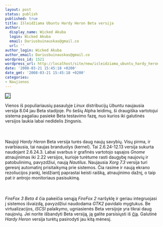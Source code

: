 ```yaml
---
layout: post
status: publish
published: true
title: Išleidžiama Ubuntu Hardy Heron Beta versija
author:
  display_name: Wicked Akuba
  login: Wicked Akuba
  email: Dariusbuinauskas@gmail.co
  url: ''
author_login: Wicked Akuba
author_email: Dariusbuinauskas@gmail.co
wordpress_id: 1521
wordpress_url: http://localhost/site/new/isleidziama_ubuntu_hardy_heron_beta_versija/
date: '2008-03-21 15:45:18 +0200'
date_gmt: '2008-03-21 15:45:18 +0200'
categories:
- Naujienos
---
```

<div class="imgright"><img src="http://www.technews.lt/upl/Failai/sexy-ubuntu.jpg" border="1"></div>
<p>Vienos iš populiariausių pasaulyje <i>Linux</i> distribucijų <i>Ubuntu</i> naujausia versija 8.04 jau Beta stadijoje. Po šešių Alpha leidimų, ši draugiška vartotojui sistema pagaliau pasiekė Beta testavimo fazę, nuo kurios iki galutinės versijos laukia labai nedidelis žingsnis.<br />
<br><br />
<br>Naujoji <i>Hardy Heron</i> Beta versija turės daug naujų savybių. Visų pirma, ir svarbiausia, tai naujas branduolys (kernel). Tai 2.6.24-12.13 versija sukurta naudojant  2.6.24.3. Labai svarbus ir grafinės vartotojo sąsajos  <i>Gnome</i> atnaujinimas iki 2.22 versijos, kurioje turėtume rasti daugybę naujovių ir patobulinimų, pavyzdžiui, naują <i>Nautilus</i>. Naujausia <i>Xorg 7.3</i> versija turi geresnį automatinį prisitaikymą prie sistemos. Čia rasime ir naują ekrano rezoliucijos įrankį, leidžiantį paprastai keisti raišką, atnaujinimo dažnį, o taip pat ir antrojo monitoriaus pasisukimą.<br />
<br><br />
<br><i>FireFox 3 Beta 4</i> čia pakeičia senąją <i>FireFox 2</i> naršyklę ir geriau integruojasi į sistemos išvaizdą, pavyzdžiui naudodama <i>GTK2</i> pavidalo mygtukus. Be virtualizacijos, <i>iSCSI</i> palaikymo, ugniasienės Beta versijoje yra tikrai daug naujovių. Jei norite išbandyti Beta versiją, ją galite parsisiųsti iš <a class="ns" href="http://releases.ubuntu.com/releases/8.04/">čia</a>. Galutinė <i>Hardy Heron</i> versija turėtų pasirodyti jau kitą mėnesį.<br />
<br></p>
